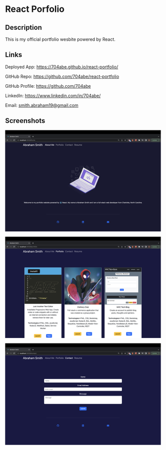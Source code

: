 # React Porfolio

## Description

This is my official portfolio wesbite powered by React. 

## Links 

Deployed App: https://704abe.github.io/react-portfolio/

GitHub Repo: https://github.com/704abe/react-portfolio

GitHub Profile: https://github.com/704abe

LinkedIn: https://www.linkedin.com/in/704abe/

Email: smith.abraham19@gmail.com

## Screenshots

![About Me](./src/assets/Screen%20Shot%202022-11-13%20at%2012.23.05%20PM.png "About Me")

![Portfolio](./src/assets/Screen%20Shot%202022-11-13%20at%2012.23.14%20PM.png "Portfolio")

![Contact Me](./src/assets/Screen%20Shot%202022-11-13%20at%2012.23.21%20PM.png "Contact Me")
 